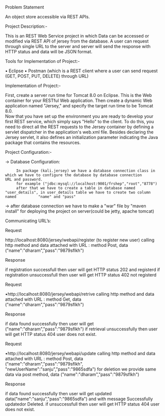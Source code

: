 Problem Statement

An object store accessible via REST APIs.

Project Description:-

This is an REST Web Service project in which Data can be accessed or modified via REST API of jersey from the database. A user can request through single URL to the server and server will send the response with HTTP status and data will be JSON format.


Tools for Implementation of Project:-

•	Eclipse
•	 Postman (which is a REST client where a user can send request (GET, POST, PUT, DELETE) through URL)

Implementation of Project:-


First, create a server run time for Tomcat 8.0 on Eclipse. This is the Web container for your RESTful Web application. Then create a dynamic Web application named "Jersey," and specify the target run time to be Tomcat 8.0.  
Now that you have set up the environment you are ready to develop your first REST service, which simply says "Hello" to the client.
To do this, you need to direct all the REST requests to the Jersey container by defining a servlet dispatcher in the application's web.xml file. Besides declaring the Jersey servlet, it also defines an initialization parameter indicating the Java package that contains the resources.

Project Configuration:-


   -> Database Configuration:
   
         In package (kali.jersey) we have a database connection class in which we have to configure the database by database connection          URL and password.
         for example ("jdbc:mysql://localhost:9001/frshep","root","8778")
         after that we have to create a table in database named "user_details", in user_details table we have to create two column named          "name" and "pass"
         
   -> after database connection we have to make a "war" file by "maven install" for deploying the project on server(could be jetty, apache tomcat)
 
 
Communicating URL’s:

Request

http://localhost:8080/jersey/webapi/register (to register new user)
calling http method and data attached with URL : method Post, data ("name":"dharam","pass":"9879sflkh")

Response

  if registration successfull then user will get HTTP status 202 and registerd
  if registration unsuccessfull then user will get HTTP status 402 not registerd



Request


•http://localhost:8080/jersey/webapi/retrive
 calling http method and data attached with URL : method Get, data ("name":"dharam","pass":"9879sflkh")
 
 Response
 
 
  if data found successfully then user will get ("name":"dharam","pass":"9879sflkh")
  if retrieval unsuccessfully then user will get HTTP status 404 user does not exist.
  


Request


•http://localhost:8080/jersey/webapi/update
 calling http method and data attached with URL : method Post, data ("name":"dharam","pass":"9879sflkh", "newUserName":"sanju","pass":"9865sdfa")
 for deletion we provide same data via post method, data ("name":"dharam","pass":"9879sflkh")
 
 Response
 
 if data found successfully then user will get updated data("name":"sanju","pass":"9865sdfa") and with message Successfully updatedor Deleted.
 if  unsuccessfull then user will get HTTP status 404 user does not exist.
  
  

